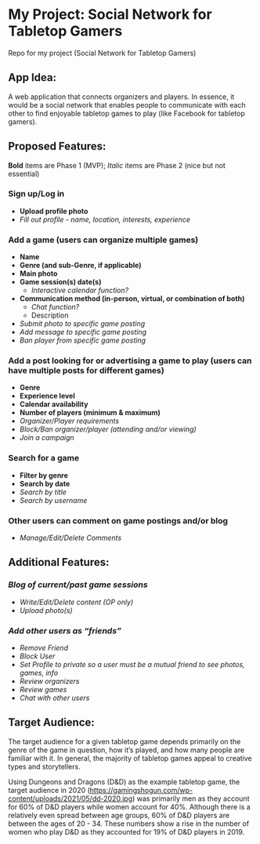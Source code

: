 # My Project: Social Network for Tabletop Gamers
 Repo for my project (Social Network for Tabletop Gamers)
 
## App Idea:  
A web application that connects organizers and players. In essence, it would be a social network that enables people to communicate with each other to find enjoyable tabletop games to play (like Facebook for tabletop gamers).

## Proposed Features:  
**Bold** items are Phase 1 (MVP); *Italic* items are Phase 2 (nice but not essential)</p>

### Sign up/Log in  
* **Upload profile photo**  
* *Fill out profile - name, location, interests, experience*

### Add a game (users can organize multiple games)
* **Name**  
* **Genre (and sub-Genre, if applicable)**  
* **Main photo**  
* **Game session(s) date(s)**  
    * *Interactive calendar function?*  
* **Communication method (in-person, virtual, or combination of both)**  
    * *Chat function?*  
  - Description  
* *Submit photo to specific game posting*  
* *Add message to specific game posting*  
* *Ban player from specific game posting*

### Add a post looking for or advertising a game to play (users can have multiple posts for different games)  
* **Genre**  
* **Experience level**  
* **Calendar availability**  
* **Number of players (minimum & maximum)**  
* *Organizer/Player requirements*  
* *Block/Ban organizer/player (attending and/or viewing)*  
* *Join a campaign*

### Search for a game  
* **Filter by genre**  
* **Search by date**  
* *Search by title*  
* *Search by username*

### Other users can comment on game postings and/or blog  
* *Manage/Edit/Delete Comments*

## Additional Features:  
### *Blog of current/past game sessions*  
* *Write/Edit/Delete content (OP only)*  
* *Upload photo(s)*

### *Add other users as “friends”*  
* *Remove Friend*  
* *Block User*  
* *Set Profile to private so a user must be a mutual friend to see photos, games, info*  
* *Review organizers*  
* *Review games*  
* *Chat with other users*



## Target Audience:  
The target audience for a given tabletop game depends primarily on the genre of the game in question, how it’s played, and how many people are familiar with it. In general, the majority of tabletop games appeal to creative types and storytellers.

Using Dungeons and Dragons (D&D) as the example tabletop game, the target audience in 2020 (https://gamingshogun.com/wp-content/uploads/2021/05/dd-2020.jpg) was primarily men as they account for 60% of D&D players while women account for 40%. Although there is a relatively even spread between age groups, 60% of D&D players are between the ages of 20 - 34.  These numbers show a rise in the number of women who play D&D as they accounted for 19% of D&D players in 2019.
